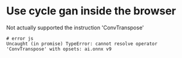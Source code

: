 # Use cycle gan inside the browser

Not actually supported the instruction  'ConvTranspose'
```
# error js
Uncaught (in promise) TypeError: cannot resolve operator 'ConvTranspose' with opsets: ai.onnx v9
```